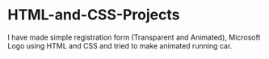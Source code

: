 # HTML-and-CSS-Projects
I have made simple registration form (Transparent and Animated), Microsoft Logo using HTML and CSS and tried to make animated running car.
